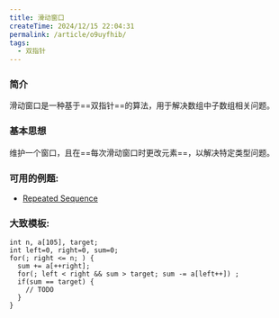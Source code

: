 ```yaml
---
title: 滑动窗口
createTime: 2024/12/15 22:04:31
permalink: /article/o9uyfhib/
tags: 
  - 双指针
---
```


### 简介

滑动窗口是一种基于==双指针==的算法，用于解决数组中子数组相关问题。

### 基本思想

维护一个窗口，且在==每次滑动窗口时更改元素==，以解决特定类型问题。

### 可用的例题: 

- [Repeated Sequence](https://atcoder.jp/contests/abc384/tasks/abc384_d)

### 大致模板:

```cpp{4-8}
int n, a[105], target;
int left=0, right=0, sum=0;
for(; right <= n; ) {
  sum += a[++right];
  for(; left < right && sum > target; sum -= a[left++]) ;
  if(sum == target) {
    // TODO
  }
}
```
